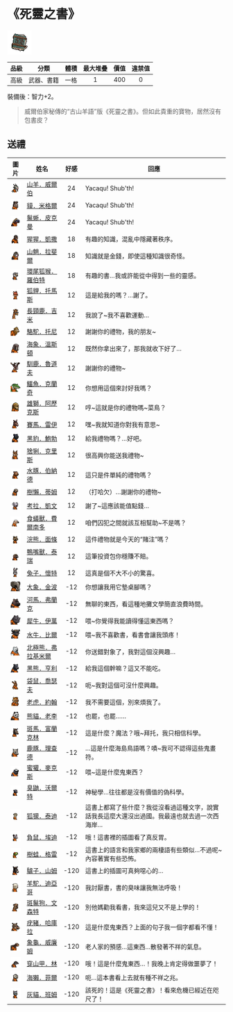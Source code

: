 # 《死靈之書》

![img](images/item_pic_SLZS.png)

|品級|分類|體積|最大堆疊|價值|違禁值|
|:--:|:--:|:--:|:--:|:--:|:--:|
|高級|武器、書籍|一格|1|400|0|

裝備後：智力+2。

> 威爾伯家秘傳的“古山羊語”版《死靈之書》。但如此貴重的寶物，居然沒有包書皮？

## 送禮

|圖片|姓名|好感|回應|
|:--:|--|:--:|--|
|![img](images/goat.png)|[山羊．威爾伯](山羊．威爾伯.md)|24|Yacaqu! Shub'th!|
|![img](images/tapir.png)|[貘．米格爾](貘．米格爾.md)|24|Yacaqu! Shub'th!|
|![img](images/MarineIguana.png)|[鬣蜥．皮克曼](鬣蜥．皮克曼.md)|24|Yacaqu! Shub'th!|
|![img](images/chimpanzee.png)|[猩猩．凱撒](猩猩．凱撒.md)|18|有趣的知識，混亂中隱藏著秩序。|
|![img](images/Mandrill.png)|[山魈．拉斐爾](山魈．拉斐爾.md)|18|知識就是金錢，即使這種知識很奇怪。|
|![img](images/RingTailedLemur.png)|[環尾狐猴．羅伯特](環尾狐猴．羅伯特.md)|18|有趣的書…我或許能從中得到一些的靈感。|
|![img](images/fox.png)|[狐貍．托馬斯](狐貍．托馬斯.md)|12|這是給我的嗎？…謝了。|
|![img](images/giraffe.png)|[長頸鹿．吉米](長頸鹿．吉米.md)|12|我說了\~我不喜歡運動…|
|![img](images/camel.png)|[駱駝．托尼](駱駝．托尼.md)|12|謝謝你的禮物，我的朋友\~|
|![img](images/walrus.png)|[海象．溫斯頓](海象．溫斯頓.md)|12|既然你拿出來了，那我就收下好了…|
|![img](images/reindeer.png)|[馴鹿．魯道夫](馴鹿．魯道夫.md)|12|謝謝你的禮物\~|
|![img](images/crocodile.png)|[鱷魚．克蘭奇](鱷魚．克蘭奇.md)|12|你想用這個來討好我嗎？|
|![img](images/lion.png)|[雄獅．阿歷克斯](雄獅．阿歷克斯.md)|12|哼\~這就是你的禮物嗎\~菜鳥？|
|![img](images/horse.png)|[賽馬．雷伊](賽馬．雷伊.md)|12|嘿\~我就知道你對我有意思\~|
|![img](images/BlackPanther.png)|[黑豹．鮑勃](黑豹．鮑勃.md)|12|給我禮物嗎？…好吧。|
|![img](images/Lynx.png)|[猞猁．克里斯](猞猁．克里斯.md)|12|很高興你能送我禮物\~|
|![img](images/Capybara.png)|[水豚．伯納德](水豚．伯納德.md)|12|這只是件單純的禮物嗎？|
|![img](images/sloth.png)|[樹懶．蒂姆](樹懶．蒂姆.md)|12|（打哈欠）…謝謝你的禮物\~|
|![img](images/Koala.png)|[考拉．凱文](考拉．凱文.md)|12|謝了\~這應該能值點錢…|
|![img](images/Anteater.png)|[食蟻獸．費爾南多](食蟻獸．費爾南多.md)|12|咱們囚犯之間就該互相幫助\~不是嗎？|
|![img](images/Raccoon.png)|[浣熊．面條](浣熊．面條.md)|12|這件禮物就是今天的“賭注”嗎？|
|![img](images/platypus.png)|[鴨嘴獸．泰瑞](鴨嘴獸．泰瑞.md)|12|這筆投資包你穩賺不賠。|
|![img](images/rabbit.png)|[兔子．懷特](兔子．懷特.md)|12|這真是個不大不小的驚喜。|
|![img](images/elephant.png)|[大象．金波](大象．金波.md)|-12|你想讓我用它墊桌腳嗎？|
|![img](images/hippopotamus.png)|[河馬．弗蘭克](河馬．弗蘭克.md)|-12|無聊的東西，看這種地攤文學簡直浪費時間。|
|![img](images/rhinoceros.png)|[犀牛．伊萬](犀牛．伊萬.md)|-12|喂\~你覺得我能讀得懂這東西嗎？|
|![img](images/AfricanBuffalo.png)|[水牛．比爾](水牛．比爾.md)|-12|喂\~我不喜歡書，看書會讓我頭疼！|
|![img](images/PolarBear.png)|[北極熊．弗拉基米爾](北極熊．弗拉基米爾.md)|-12|你送錯對象了，我對這個沒興趣…|
|![img](images/BlackBear.png)|[黑熊．亨利](黑熊．亨利.md)|-12|給我這個幹嘛？這又不能吃。|
|![img](images/kangaroo.png)|[袋鼠．喬瑟夫](袋鼠．喬瑟夫.md)|-12|呃\~我對這個可沒什麼興趣。|
|![img](images/tiger.png)|[老虎．約翰](老虎．約翰.md)|-12|我不需要這個，別來煩我了。|
|![img](images/panda.png)|[熊貓．老李](熊貓．老李.md)|-12|也罷，也罷……|
|![img](images/zebra.png)|[斑馬．富蘭克林](斑馬．富蘭克林.md)|-12|這是什麼？魔法？哦\~拜托，我只相信科學。|
|![img](images/DeerDolphin.png)|[鹿豚．理查德](鹿豚．理查德.md)|-12|…這是什麼海島鳥語嗎？嘖\~我可不認得這些鬼畫符。|
|![img](images/HoneyBadger.png)|[蜜獾．麥克斯](蜜獾．麥克斯.md)|-12|喂\~這是什麼鬼東西？|
|![img](images/skunk.png)|[臭鼬．沃爾特](臭鼬．沃爾特.md)|-12|神秘學…往往都是沒有價值的偽科學。|
|![img](images/meerkat.png)|[狐獴．泰迪](狐獴．泰迪.md)|-12|這書上都寫了些什麼？我從沒看過這種文字，說實話我長這麼大還沒出過國。我最遠也就去過一次西海岸…|
|![img](images/Possum.png)|[負鼠．埃迪](負鼠．埃迪.md)|-12|哦！這書裡的插圖看了真反胃。|
|![img](images/Treefrog.png)|[樹蛙．格雷](樹蛙．格雷.md)|-12|這書上的語言和我家鄉的兩棲語有些類似…不過呢\~內容著實有些恐怖。|
|![img](images/donkey.png)|[驢子．山姆](驢子．山姆.md)|-120|這書上的插圖可真夠噁心的…|
|![img](images/Alpaca.png)|[羊駝．迪亞哥](羊駝．迪亞哥.md)|-120|我討厭書，書的臭味讓我無法呼吸！|
|![img](images/SpottedHyaena.png)|[斑鬣狗．文森特](斑鬣狗．文森特.md)|-120|別他媽勸我看書，我來這兒又不是上學的！|
|![img](images/Warthog.png)|[疣豬．哈庫拉](疣豬．哈庫拉.md)|-120|這是什麼鬼東西？上面的句子我一個字都看不懂！|
|![img](images/Tortoise.png)|[象龜．威廉姆](象龜．威廉姆.md)|-120|老人家的預感…這東西…散發著不祥的氣息。|
|![img](images/pangolin.png)|[穿山甲．林](穿山甲．林.md)|-120|哦！這是什麼鬼東西…！我晚上肯定得做噩夢了！|
|![img](images/SeaOtter.png)|[海獺．菲爾](海獺．菲爾.md)|-120|呃…這本書看上去就有種不祥之兆。|
|![img](images/cat.png)|[灰貓．班姆](灰貓．班姆.md)|-120|該死的！這是《死靈之書》！看來危機已經近在咫尺了！|

